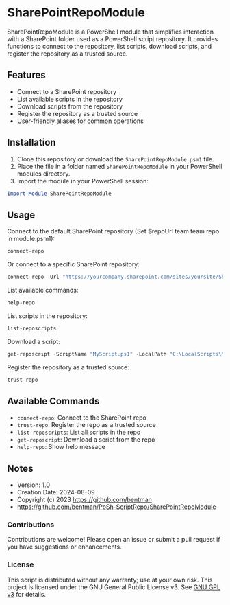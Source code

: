 # SharePointRepoModule

SharePointRepoModule is a PowerShell module that simplifies interaction with a SharePoint folder used as a PowerShell script repository. 
It provides functions to connect to the repository, list scripts, download scripts, and register the repository as a trusted source.

## Features

- Connect to a SharePoint repository
- List available scripts in the repository
- Download scripts from the repository
- Register the repository as a trusted source
- User-friendly aliases for common operations

## Installation

1. Clone this repository or download the `SharePointRepoModule.psm1` file.
2. Place the file in a folder named `SharePointRepoModule` in your PowerShell modules directory.
3. Import the module in your PowerShell session:

```powershell
Import-Module SharePointRepoModule
```

## Usage

Connect to the default SharePoint repository (Set $repoUrl team team repo in module.psm1):
```powershell
connect-repo
```

Or connect to a specific SharePoint repository:
```powershell
connect-repo -Url "https://yourcompany.sharepoint.com/sites/yoursite/Shared Documents/ScriptRepository"
```

List available commands:
```powershell
help-repo
```

List scripts in the repository:
```powershell
list-reposcripts
```

Download a script:
```powershell
get-reposcript -ScriptName "MyScript.ps1" -LocalPath "C:\LocalScripts\MyScript.ps1"
```

Register the repository as a trusted source:
```powershell
trust-repo
```

## Available Commands

- `connect-repo`: Connect to the SharePoint repo
- `trust-repo`: Register the repo as a trusted source
- `list-reposcripts`: List all scripts in the repo
- `get-reposcript`: Download a script from the repo
- `help-repo`: Show help message

## Notes

- Version: 1.0
- Creation Date: 2024-08-09
- Copyright (c) 2023 https://github.com/bentman
- https://github.com/bentman/PoSh-ScriptRepo/SharePointRepoModule

### Contributions

Contributions are welcome! Please open an issue or submit a pull request if you have suggestions or enhancements.

### License

This script is distributed without any warranty; use at your own risk.
This project is licensed under the GNU General Public License v3. 
See [GNU GPL v3](https://www.gnu.org/licenses/gpl-3.0.html) for details.
